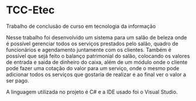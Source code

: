 # TCC-Etec
Trabalho de conclusão de curso em tecnologia da informação

Nesse trabalho foi desenvolvido um sistema para um salão de beleza onde é possível gerenciar todos os serviços prestados pelo salão, quadro de funcionários e agendamento juntamente com os clientes. Também é possível que sejá feito o balanço patrimonial do salão, colocando os valores de entrada e saida de dinheiro do caixa, além de um módulo onde o cliente pode fazer uma cotação do valor para um serviço, onde o mesmo pode adicionar todos os serviços que gostaria de realizar e ao final ver o valor a ser pago.

A linguagem utilizada no projeto é C# e a IDE usado foi o Visual Studio.
